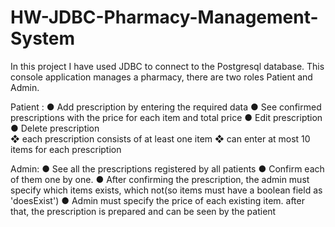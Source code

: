 # HW-JDBC-Pharmacy-Management-System

In this project I have used JDBC to connect to the Postgresql database.
This console application manages a pharmacy, there are two roles Patient and Admin.

Patient :
● Add prescription by entering the required data
● See confirmed prescriptions with the price for each item and total price
● Edit prescription
● Delete prescription  
  ❖ each prescription consists of at least one item 
  ❖ can enter at most 10 items for each prescription

Admin:
● See all the prescriptions registered by all patients
● Confirm each of them one by one.
● After confirming the prescription, the admin must specify which items exists, which not(so items must have a boolean field as 'doesExist')
● Admin must specify the price of each existing item. after that, the prescription is prepared and can be seen by the patient

